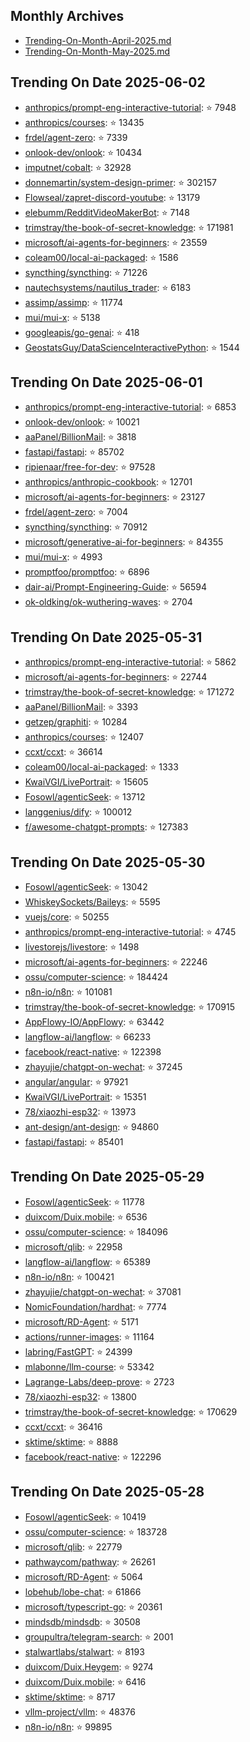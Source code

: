 ## Monthly Archives

- [Trending-On-Month-April-2025.md](./Trending-On-Month-April-2025.md)
- [Trending-On-Month-May-2025.md](./Trending-On-Month-May-2025.md)

## Trending On Date 2025-06-02

- [anthropics/prompt-eng-interactive-tutorial](https://github.com/anthropics/prompt-eng-interactive-tutorial): ⭐ 7948 
- [anthropics/courses](https://github.com/anthropics/courses): ⭐ 13435 
- [frdel/agent-zero](https://github.com/frdel/agent-zero): ⭐ 7339 
- [onlook-dev/onlook](https://github.com/onlook-dev/onlook): ⭐ 10434 
- [imputnet/cobalt](https://github.com/imputnet/cobalt): ⭐ 32928 
- [donnemartin/system-design-primer](https://github.com/donnemartin/system-design-primer): ⭐ 302157 
- [Flowseal/zapret-discord-youtube](https://github.com/Flowseal/zapret-discord-youtube): ⭐ 13179 
- [elebumm/RedditVideoMakerBot](https://github.com/elebumm/RedditVideoMakerBot): ⭐ 7148 
- [trimstray/the-book-of-secret-knowledge](https://github.com/trimstray/the-book-of-secret-knowledge): ⭐ 171981 
- [microsoft/ai-agents-for-beginners](https://github.com/microsoft/ai-agents-for-beginners): ⭐ 23559 
- [coleam00/local-ai-packaged](https://github.com/coleam00/local-ai-packaged): ⭐ 1586 
- [syncthing/syncthing](https://github.com/syncthing/syncthing): ⭐ 71226 
- [nautechsystems/nautilus_trader](https://github.com/nautechsystems/nautilus_trader): ⭐ 6183 
- [assimp/assimp](https://github.com/assimp/assimp): ⭐ 11774 
- [mui/mui-x](https://github.com/mui/mui-x): ⭐ 5138 
- [googleapis/go-genai](https://github.com/googleapis/go-genai): ⭐ 418 
- [GeostatsGuy/DataScienceInteractivePython](https://github.com/GeostatsGuy/DataScienceInteractivePython): ⭐ 1544 

## Trending On Date 2025-06-01

- [anthropics/prompt-eng-interactive-tutorial](https://github.com/anthropics/prompt-eng-interactive-tutorial): ⭐ 6853 
- [onlook-dev/onlook](https://github.com/onlook-dev/onlook): ⭐ 10021 
- [aaPanel/BillionMail](https://github.com/aaPanel/BillionMail): ⭐ 3818 
- [fastapi/fastapi](https://github.com/fastapi/fastapi): ⭐ 85702 
- [ripienaar/free-for-dev](https://github.com/ripienaar/free-for-dev): ⭐ 97528 
- [anthropics/anthropic-cookbook](https://github.com/anthropics/anthropic-cookbook): ⭐ 12701 
- [microsoft/ai-agents-for-beginners](https://github.com/microsoft/ai-agents-for-beginners): ⭐ 23127 
- [frdel/agent-zero](https://github.com/frdel/agent-zero): ⭐ 7004 
- [syncthing/syncthing](https://github.com/syncthing/syncthing): ⭐ 70912 
- [microsoft/generative-ai-for-beginners](https://github.com/microsoft/generative-ai-for-beginners): ⭐ 84355 
- [mui/mui-x](https://github.com/mui/mui-x): ⭐ 4993 
- [promptfoo/promptfoo](https://github.com/promptfoo/promptfoo): ⭐ 6896 
- [dair-ai/Prompt-Engineering-Guide](https://github.com/dair-ai/Prompt-Engineering-Guide): ⭐ 56594 
- [ok-oldking/ok-wuthering-waves](https://github.com/ok-oldking/ok-wuthering-waves): ⭐ 2704 

## Trending On Date 2025-05-31

- [anthropics/prompt-eng-interactive-tutorial](https://github.com/anthropics/prompt-eng-interactive-tutorial): ⭐ 5862 
- [microsoft/ai-agents-for-beginners](https://github.com/microsoft/ai-agents-for-beginners): ⭐ 22744 
- [trimstray/the-book-of-secret-knowledge](https://github.com/trimstray/the-book-of-secret-knowledge): ⭐ 171272 
- [aaPanel/BillionMail](https://github.com/aaPanel/BillionMail): ⭐ 3393 
- [getzep/graphiti](https://github.com/getzep/graphiti): ⭐ 10284 
- [anthropics/courses](https://github.com/anthropics/courses): ⭐ 12407 
- [ccxt/ccxt](https://github.com/ccxt/ccxt): ⭐ 36614 
- [coleam00/local-ai-packaged](https://github.com/coleam00/local-ai-packaged): ⭐ 1333 
- [KwaiVGI/LivePortrait](https://github.com/KwaiVGI/LivePortrait): ⭐ 15605 
- [Fosowl/agenticSeek](https://github.com/Fosowl/agenticSeek): ⭐ 13712 
- [langgenius/dify](https://github.com/langgenius/dify): ⭐ 100012 
- [f/awesome-chatgpt-prompts](https://github.com/f/awesome-chatgpt-prompts): ⭐ 127383 

## Trending On Date 2025-05-30

- [Fosowl/agenticSeek](https://github.com/Fosowl/agenticSeek): ⭐ 13042 
- [WhiskeySockets/Baileys](https://github.com/WhiskeySockets/Baileys): ⭐ 5595 
- [vuejs/core](https://github.com/vuejs/core): ⭐ 50255 
- [anthropics/prompt-eng-interactive-tutorial](https://github.com/anthropics/prompt-eng-interactive-tutorial): ⭐ 4745 
- [livestorejs/livestore](https://github.com/livestorejs/livestore): ⭐ 1498 
- [microsoft/ai-agents-for-beginners](https://github.com/microsoft/ai-agents-for-beginners): ⭐ 22246 
- [ossu/computer-science](https://github.com/ossu/computer-science): ⭐ 184424 
- [n8n-io/n8n](https://github.com/n8n-io/n8n): ⭐ 101081 
- [trimstray/the-book-of-secret-knowledge](https://github.com/trimstray/the-book-of-secret-knowledge): ⭐ 170915 
- [AppFlowy-IO/AppFlowy](https://github.com/AppFlowy-IO/AppFlowy): ⭐ 63442 
- [langflow-ai/langflow](https://github.com/langflow-ai/langflow): ⭐ 66233 
- [facebook/react-native](https://github.com/facebook/react-native): ⭐ 122398 
- [zhayujie/chatgpt-on-wechat](https://github.com/zhayujie/chatgpt-on-wechat): ⭐ 37245 
- [angular/angular](https://github.com/angular/angular): ⭐ 97921 
- [KwaiVGI/LivePortrait](https://github.com/KwaiVGI/LivePortrait): ⭐ 15351 
- [78/xiaozhi-esp32](https://github.com/78/xiaozhi-esp32): ⭐ 13973 
- [ant-design/ant-design](https://github.com/ant-design/ant-design): ⭐ 94860 
- [fastapi/fastapi](https://github.com/fastapi/fastapi): ⭐ 85401 

## Trending On Date 2025-05-29

- [Fosowl/agenticSeek](https://github.com/Fosowl/agenticSeek): ⭐ 11778 
- [duixcom/Duix.mobile](https://github.com/duixcom/Duix.mobile): ⭐ 6536 
- [ossu/computer-science](https://github.com/ossu/computer-science): ⭐ 184096 
- [microsoft/qlib](https://github.com/microsoft/qlib): ⭐ 22958 
- [langflow-ai/langflow](https://github.com/langflow-ai/langflow): ⭐ 65389 
- [n8n-io/n8n](https://github.com/n8n-io/n8n): ⭐ 100421 
- [zhayujie/chatgpt-on-wechat](https://github.com/zhayujie/chatgpt-on-wechat): ⭐ 37081 
- [NomicFoundation/hardhat](https://github.com/NomicFoundation/hardhat): ⭐ 7774 
- [microsoft/RD-Agent](https://github.com/microsoft/RD-Agent): ⭐ 5171 
- [actions/runner-images](https://github.com/actions/runner-images): ⭐ 11164 
- [labring/FastGPT](https://github.com/labring/FastGPT): ⭐ 24399 
- [mlabonne/llm-course](https://github.com/mlabonne/llm-course): ⭐ 53342 
- [Lagrange-Labs/deep-prove](https://github.com/Lagrange-Labs/deep-prove): ⭐ 2723 
- [78/xiaozhi-esp32](https://github.com/78/xiaozhi-esp32): ⭐ 13800 
- [trimstray/the-book-of-secret-knowledge](https://github.com/trimstray/the-book-of-secret-knowledge): ⭐ 170629 
- [ccxt/ccxt](https://github.com/ccxt/ccxt): ⭐ 36416 
- [sktime/sktime](https://github.com/sktime/sktime): ⭐ 8888 
- [facebook/react-native](https://github.com/facebook/react-native): ⭐ 122296 

## Trending On Date 2025-05-28

- [Fosowl/agenticSeek](https://github.com/Fosowl/agenticSeek): ⭐ 10419 
- [ossu/computer-science](https://github.com/ossu/computer-science): ⭐ 183728 
- [microsoft/qlib](https://github.com/microsoft/qlib): ⭐ 22779 
- [pathwaycom/pathway](https://github.com/pathwaycom/pathway): ⭐ 26261 
- [microsoft/RD-Agent](https://github.com/microsoft/RD-Agent): ⭐ 5064 
- [lobehub/lobe-chat](https://github.com/lobehub/lobe-chat): ⭐ 61866 
- [microsoft/typescript-go](https://github.com/microsoft/typescript-go): ⭐ 20361 
- [mindsdb/mindsdb](https://github.com/mindsdb/mindsdb): ⭐ 30508 
- [groupultra/telegram-search](https://github.com/groupultra/telegram-search): ⭐ 2001 
- [stalwartlabs/stalwart](https://github.com/stalwartlabs/stalwart): ⭐ 8193 
- [duixcom/Duix.Heygem](https://github.com/duixcom/Duix.Heygem): ⭐ 9274 
- [duixcom/Duix.mobile](https://github.com/duixcom/Duix.mobile): ⭐ 6416 
- [sktime/sktime](https://github.com/sktime/sktime): ⭐ 8717 
- [vllm-project/vllm](https://github.com/vllm-project/vllm): ⭐ 48376 
- [n8n-io/n8n](https://github.com/n8n-io/n8n): ⭐ 99895